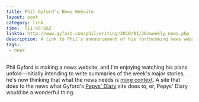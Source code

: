 ```yaml
---
title: Phil Gyford's News Website
layout: post
category: link
time:  T11:45:56Z
linkto: http://www.gyford.com/phil/writing/2010/01/28/weekly_news.php
description: A link to Phil's announcement of his forthcoming news website.
tags: 
 - news
---
```


Phil Gyford is making a news website, and I'm enjoying watching his plans unfold--initially intending to write summaries of the week's major stories, he's now thinking that what the news needs is [more context](http://www.gyford.com/phil/writing/2010/02/02/news-week-2.php). A site that does to the news what Gyford's [Pepys' Diary](http://www.pepysdiary.com/) site does to, er, Pepys' Diary would be a wonderful thing.
